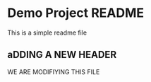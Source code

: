 # Demo Project README

This is a simple readme file

## aDDING A NEW HEADER

WE ARE MODIFIYING THIS FILE